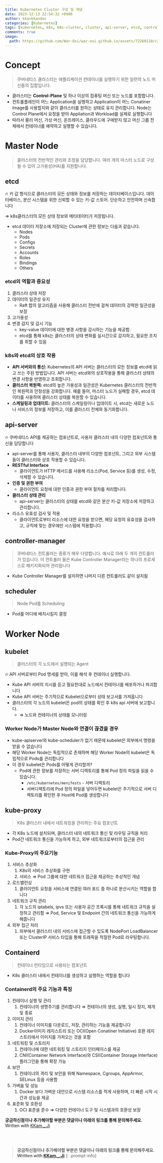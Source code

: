 ```yaml
---
title: Kubernetes Cluster 구성 및 개념
date: 2023-12-13 22:54:32 +0900
author: kkankkandev
categories: [Kubernetes]
tags: [kubernetes, k8s, k8s-cluster, cluster, api-server, etcd, controller-management, scheduler, kubelet, kube-proxy, containerd, container]     # TAG names should always be lowercase
comments: true
image:
  path: https://github.com/War-Oxi/war-oxi.github.io/assets/72260110/c39504c6-3de4-4b41-919b-5ef1b132106c
---
```

# Concept

> 쿠버네티스 클러스터는 애플리케이션  컨테이너를 실행하기 위한 일련의 노드 머신들의 집합입니다.


- 클러스터는 **Control-Plane** 및 하나 이상의 컴퓨팅 머신 또는 노드를 포함합니다.
- 컨트롤플레인이 어느 Application을 실행하고 Application이 어느 Conatiner Image를 사용할지와 같이 클러스터를 원하는 상태로 유지 관리합니다. Node는 Control Plane에서 요청을 받아 Appliation과 Workload를 실제로 실행합니다
- 따라서 물리 머신, 가상 머신, 온프레미스, 클라우드에 구애받지 않고 머신 그룹 전체에서 컨테이너를 예약하고 실행할 수 있습니다.

# Master Node

> 클러스터의 전반적인 관리와 조정을 담당합니다. 여러 개의 마스터 노드로 구성될 수 있어 고가용성(HA)를 지원합니다.



## etcd

<aside>
🔥 키 값 형식으로 클러스터의 모든 상태와 정보를 저장하는 데이터베이스입니다.
데이터베이스, 분산 시스템을 위한 신뢰할 수 있는 키-값 스토어. 단순하고 안전하며 신속합니다

⇒ k8s클러스터의 모든 상태 정보와 메타데이터가 저장됩니다.

</aside>

- etcd 데이터 저장소에 저장되는 Cluster에 관한 정보는 다음과 같습니다.
    - Nodes
    - Pods
    - Configs
    - Secrets
    - Accounts
    - Roles
    - Bindings
    - Others

### etcd의 역할과 중요성

1. 클러스터 상태 저장
2. 데이터의 일관성 유지
    -  Raft 합의 알고리즘을 사용해 클러스터 전반에 걸쳐 데이터의 강력한 일관성을 보장
3. 고가용성
4. 변경 감지 및 감시 기능
    - key-value 데이터에 대한 병경 사항을 감시하는 기능을 제공함.
    - etcd를 통해 k8s는 클러스터의 상태 변화를 실시간으로 감지하고, 필요한 조치를 취할 수 있음

### k8s와 etcd의 상호 작용

- **API 서버와의 통신:** Kubernetes의 API 서버는 클러스터의 모든 정보를 etcd에 읽고 쓰는 주된 방법입니다. API 서버는 etcd와의 상호작용을 통해 클러스터 상태의 변경 사항을 반영하고 조회합니다.
- **클러스터 복원력:** etcd의 높은 가용성과 일관성은 Kubernetes 클러스터의 전반적인 복원력과 안정성을 강화합니다. 예를 들어, 마스터 노드가 실패할 경우, etcd 데이터를 사용하여 클러스터 상태를 복원할 수 있습니다.
- **스케일링과 업데이트:** 클러스터의 스케일링이나 업데이트 시, etcd는 새로운 노드나 서비스의 정보를 저장하고, 이를 클러스터 전체와 동기화합니다.

## api-server

<aside>
🔥 쿠버네티스 API를 제공하는 컴포넌트로, 사용자 클러스터 내의 다양한 컴포넌트와 통신을 담당합니다

</aside>

- api-server를 통해 사용자, 클러스터 내부의 다양한 컴포넌트, 그리고 외부 시스템들이 클러스터와 상호 작용할 수 있습니다.
- **RESTful Interface**
    - 클라이언트가 HTTP 메서드를 사용해 리소스(Pod, Service 등)를 생성, 수정, 삭제할 수 있습니다.
- **인증 및 권한 부여**
    - 클라이언트 요청에 대한 인증과 권한 부여 절차를 처리합니다.
- **클러스터 상태 관리**
    - api-server는 클러스터의 상태를 etcd와 같은 분산 키-값 저장소에 저장하고 관리합니다.
- 리소스 유효성 검사 및 적용
    - 클라이언트로부터 리소스에 대한 요청을 받으면, 해당 요청의 유효성을 검사하고, 규칙에 맞는 경우에만 시스템에 적용합니다

## controller-manager

> 쿠버네티스 컨트롤러는 종류가 매우 다양합니다. 예시로 아래 두 개의 컨트롤러가 있습니다. 이 컨트롤러 들은 Kube Controller Manager라는 하나의 프로세스로 패키지화되어 관리됩니다


- Kube Controller Manager를 설치하면 나머지 다른 컨트롤러도 같이 설치됨

## scheduler

> Node Pod를 Scheduling


- Pod를 어디에 배치시킬지 결정

# Worker Node

## kubelet

> 클러스터의 각 노드에서 실행되는 Agent



<aside>
🔥 API 서버로부터 Pod 명세를 받아, 이를 해석 후 컨테이너 실행합니다.

</aside>

- Kube API 서버의 지시를 듣고 필요한대로 노드에서 컨테이너를 배포하거나 파괴합니다
- Kube API 서버는 주기적으로 Kubelet으로부터 상태 보고서를 가져옵니다
- 클러스터의 각 노드의 kubelet은 pod의 상태를 확인 후 k8s api 서버에 보고합니다.
    - ⇒ 노드와 컨테이너의 상태를 모니터링

### Worker Node가 Master Node와 연결이 끊겼을 경우

- kube-apiserver와 kube-scheduler가 없기 때문에 kubelet은 외부에서 명령을 받을 수 없습니다
- 해당 Worker Node는 독립적으로 존재하며 해당 Worker Node의 kubelet은 독립적으로 Pods를 관리합니다
- 이 경우 kubelet은 Pods를 어떻게 관리할까?
    - Pod에 관한 정보를 저장하는 서버 디렉토리를 통해 Pod 정의 파일을 읽을 수 있습니다.
        - `/etc/kubernetes/menifests` - 서버 디렉토리
        - 서버디렉토리에 Pod 정의 파일을 넣어두면 kubelet은 주기적으로 서버 디렉토리를 확인한 후 Host에 Pod를 생성합니다

## kube-proxy

> K8s 클러스터 내에서 네트워킹을 관리하는 주요 컴포넌트


- 각 K8s 노드에 설치되며, 클러스터 내의 네트워크 통신 및 라우팅 규칙을 처리
- Pod간 네트워크 통신을 가능하게 하고, 외부 네트워크로부터의 접근을 관리

### Kube-Proxy의 주요기능

1. 서비스 추상화
    1. K8s의 서비스 추상화를 구현
    2. 서비스 ⇒ Pod 그룹에 대한 네트워크 접근을 제공하는 추상적인 개념
2. 로드밸런싱
    1. 클러이언트 요청을 서비스에 연결된 여러 포드 중 하나로 분산시키는 역할을 합니다
3. 네트워크 규칙 관리
    1. 각 노드의 iptabels, ipvs 또는 사용자 공간 프록시를 통해 네트워크 규칙을 설정하고 관리함
    ⇒ Pod, Service 및 Endpoint 간의 네트워크 통신을 가능하게 해줍니다
4. 외부 접근 처리
    1. 외부에서 클러스터 내의 서비스에 접근할 수 있도록 NodePort LoadBalancer 또는 ClusterIP 서비스 타입을 통해 트래픽을 적절한 Pod로 라우팅합니다.

## Containerd

> 컨테이너 런타임으로 사용되는 컴포넌트


- K8s 클러스터 내에서 컨테이너를 생성하고 실행하는 역할을 합니다

### Containerd의 주요 기능과 특징

1. 컨테이너 실행 및 관리
    1. 컨테이너의 생명주기를 관리합니다
    ⇒ 컨테이너의 생성, 실행, 일시 정지, 재개 및 종료
2. 이미지 관리
    1. 컨테이너 이미지를 다운로드, 저장, 관리하는 기능을 제공합니다
    2. Docker이미지 레지스트리 또는 OCI(Open Conatiner Initiative) 호환 레지스트리에서 이미지를 가져오는 것을 포함
3. 네트워킹 및 스토리지
    1. 컨테이너에 대한 네트워킹 및 스토리지 인터페이스를 제공
    2. CNI(Container Network Interface)와 CSI(Container Storage Interface) 플러그인을 통해 확장 가능
4. 보안
    1. 컨테이너의 격리 및 보안을 위해 Namespace, Cgroups, AppArmor, SELinux 등을 사용함
5. 가벼움 및 성능
    1. Docker 보다 가벼운 대안으로 시스템 리소스를 적게 사용하며, 더 빠른 시작 시간과 성능을 제공
6. 표준화 및 호환성
    1. OCI 표준을 준수 ⇒ 다양한 컨테이너 도구 및 시스템과의 호환성 보장


<strong>궁금하신점이나 추가해야할 부분은 댓글이나 아래의 링크를 통해 문의해주세요.</strong>   
Written with [KKam.\_\.Ji](https://www.instagram.com/kkam._.ji/)

<br><br>

> **궁금하신점이나 추가해야할 부분은 댓글이나 아래의 링크를 통해 문의해주세요.**  
> **Written with [KKam.\_\.Ji](https://www.instagram.com/kkam._.ji/)**
{: .prompt-info}